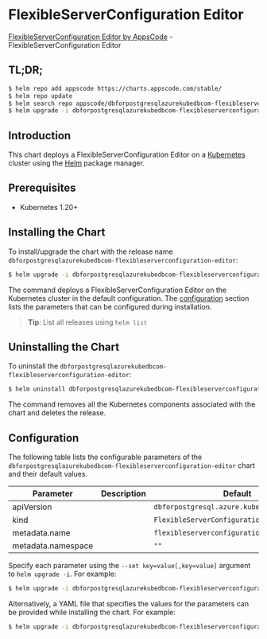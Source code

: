 # FlexibleServerConfiguration Editor

[FlexibleServerConfiguration Editor by AppsCode](https://appscode.com) - FlexibleServerConfiguration Editor

## TL;DR;

```bash
$ helm repo add appscode https://charts.appscode.com/stable/
$ helm repo update
$ helm search repo appscode/dbforpostgresqlazurekubedbcom-flexibleserverconfiguration-editor --version=v0.20.0
$ helm upgrade -i dbforpostgresqlazurekubedbcom-flexibleserverconfiguration-editor appscode/dbforpostgresqlazurekubedbcom-flexibleserverconfiguration-editor -n default --create-namespace --version=v0.20.0
```

## Introduction

This chart deploys a FlexibleServerConfiguration Editor on a [Kubernetes](http://kubernetes.io) cluster using the [Helm](https://helm.sh) package manager.

## Prerequisites

- Kubernetes 1.20+

## Installing the Chart

To install/upgrade the chart with the release name `dbforpostgresqlazurekubedbcom-flexibleserverconfiguration-editor`:

```bash
$ helm upgrade -i dbforpostgresqlazurekubedbcom-flexibleserverconfiguration-editor appscode/dbforpostgresqlazurekubedbcom-flexibleserverconfiguration-editor -n default --create-namespace --version=v0.20.0
```

The command deploys a FlexibleServerConfiguration Editor on the Kubernetes cluster in the default configuration. The [configuration](#configuration) section lists the parameters that can be configured during installation.

> **Tip**: List all releases using `helm list`

## Uninstalling the Chart

To uninstall the `dbforpostgresqlazurekubedbcom-flexibleserverconfiguration-editor`:

```bash
$ helm uninstall dbforpostgresqlazurekubedbcom-flexibleserverconfiguration-editor -n default
```

The command removes all the Kubernetes components associated with the chart and deletes the release.

## Configuration

The following table lists the configurable parameters of the `dbforpostgresqlazurekubedbcom-flexibleserverconfiguration-editor` chart and their default values.

|     Parameter      | Description |                        Default                         |
|--------------------|-------------|--------------------------------------------------------|
| apiVersion         |             | <code>dbforpostgresql.azure.kubedb.com/v1alpha1</code> |
| kind               |             | <code>FlexibleServerConfiguration</code>               |
| metadata.name      |             | <code>flexibleserverconfiguration</code>               |
| metadata.namespace |             | <code>""</code>                                        |


Specify each parameter using the `--set key=value[,key=value]` argument to `helm upgrade -i`. For example:

```bash
$ helm upgrade -i dbforpostgresqlazurekubedbcom-flexibleserverconfiguration-editor appscode/dbforpostgresqlazurekubedbcom-flexibleserverconfiguration-editor -n default --create-namespace --version=v0.20.0 --set apiVersion=dbforpostgresql.azure.kubedb.com/v1alpha1
```

Alternatively, a YAML file that specifies the values for the parameters can be provided while
installing the chart. For example:

```bash
$ helm upgrade -i dbforpostgresqlazurekubedbcom-flexibleserverconfiguration-editor appscode/dbforpostgresqlazurekubedbcom-flexibleserverconfiguration-editor -n default --create-namespace --version=v0.20.0 --values values.yaml
```
